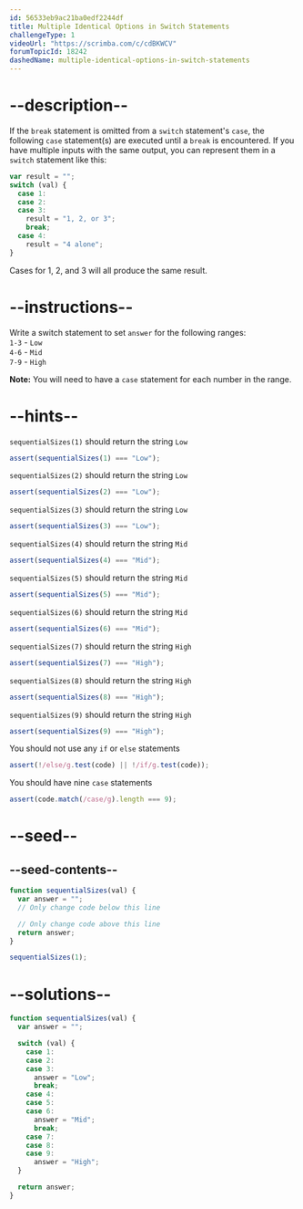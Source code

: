 ```yaml
---
id: 56533eb9ac21ba0edf2244df
title: Multiple Identical Options in Switch Statements
challengeType: 1
videoUrl: "https://scrimba.com/c/cdBKWCV"
forumTopicId: 18242
dashedName: multiple-identical-options-in-switch-statements
---
```


# --description--

If the `break` statement is omitted from a `switch` statement's `case`, the following `case` statement(s) are executed until a `break` is encountered. If you have multiple inputs with the same output, you can represent them in a `switch` statement like this:

```js
var result = "";
switch (val) {
  case 1:
  case 2:
  case 3:
    result = "1, 2, or 3";
    break;
  case 4:
    result = "4 alone";
}
```

Cases for 1, 2, and 3 will all produce the same result.

# --instructions--

Write a switch statement to set `answer` for the following ranges:  
`1-3` - `Low`  
`4-6` - `Mid`  
`7-9` - `High`

**Note:** You will need to have a `case` statement for each number in the range.

# --hints--

`sequentialSizes(1)` should return the string `Low`

```js
assert(sequentialSizes(1) === "Low");
```

`sequentialSizes(2)` should return the string `Low`

```js
assert(sequentialSizes(2) === "Low");
```

`sequentialSizes(3)` should return the string `Low`

```js
assert(sequentialSizes(3) === "Low");
```

`sequentialSizes(4)` should return the string `Mid`

```js
assert(sequentialSizes(4) === "Mid");
```

`sequentialSizes(5)` should return the string `Mid`

```js
assert(sequentialSizes(5) === "Mid");
```

`sequentialSizes(6)` should return the string `Mid`

```js
assert(sequentialSizes(6) === "Mid");
```

`sequentialSizes(7)` should return the string `High`

```js
assert(sequentialSizes(7) === "High");
```

`sequentialSizes(8)` should return the string `High`

```js
assert(sequentialSizes(8) === "High");
```

`sequentialSizes(9)` should return the string `High`

```js
assert(sequentialSizes(9) === "High");
```

You should not use any `if` or `else` statements

```js
assert(!/else/g.test(code) || !/if/g.test(code));
```

You should have nine `case` statements

```js
assert(code.match(/case/g).length === 9);
```

# --seed--

## --seed-contents--

```js
function sequentialSizes(val) {
  var answer = "";
  // Only change code below this line

  // Only change code above this line
  return answer;
}

sequentialSizes(1);
```

# --solutions--

```js
function sequentialSizes(val) {
  var answer = "";

  switch (val) {
    case 1:
    case 2:
    case 3:
      answer = "Low";
      break;
    case 4:
    case 5:
    case 6:
      answer = "Mid";
      break;
    case 7:
    case 8:
    case 9:
      answer = "High";
  }

  return answer;
}
```
